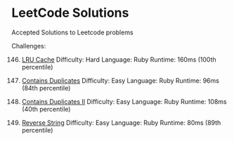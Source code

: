 # LeetCode Solutions

Accepted Solutions to Leetcode problems

Challenges:

146. [LRU Cache](lru-cache.rb)
Difficulty: Hard
Language: Ruby
Runtime: 160ms (100th percentile)

217. [Contains Duplicates](contains-duplicates.rb)
Difficulty: Easy
Language: Ruby
Runtime: 96ms (84th percentile)

219. [Contains Duplicates II](contains-duplicates-ii.rb)
Difficulty: Easy
Language: Ruby
Runtime: 108ms (40th percentile)

344. [Reverse String](reverse-string.rb)
Difficulty: Easy
Language: Ruby
Runtime: 80ms (89th percentile)